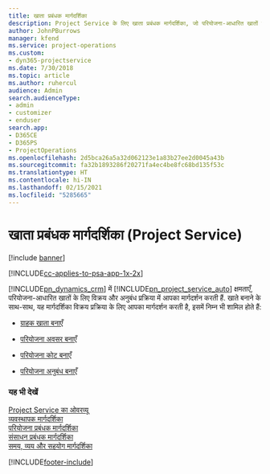 ```yaml
---
title: खाता प्रबंधक मार्गदर्शिका
description: Project Service के लिए खाता प्रबंधक मार्गदर्शिका, जो परियोजना-आधारित खातों के लिए विक्रय और अनुबंध प्रक्रिया में आपका मार्गदर्शन करती है.
author: JohnPBurrows
manager: kfend
ms.service: project-operations
ms.custom:
- dyn365-projectservice
ms.date: 7/30/2018
ms.topic: article
ms.author: ruhercul
audience: Admin
search.audienceType:
- admin
- customizer
- enduser
search.app:
- D365CE
- D365PS
- ProjectOperations
ms.openlocfilehash: 2d5bca26a5a32d062123e1a83b27ee2d0045a43b
ms.sourcegitcommit: fa32b1893286f20271fa4ec4be8fc68bd135f53c
ms.translationtype: HT
ms.contentlocale: hi-IN
ms.lasthandoff: 02/15/2021
ms.locfileid: "5285665"
---
```

# <a name="account-manager-guide-project-service"></a>खाता प्रबंधक मार्गदर्शिका (Project Service)

[!include [banner](../includes/psa-now-project-operations.md)]

[!INCLUDE[cc-applies-to-psa-app-1x-2x](../includes/cc-applies-to-psa-app-1x-2x.md)]

[!INCLUDE[pn_dynamics_crm](../includes/pn-dynamics-crm.md)] में [!INCLUDE[pn_project_service_auto](../includes/pn-project-service-auto.md)] क्षमताएँ, परियोजना-आधारित खातों के लिए विक्रय और अनुबंध प्रक्रिया में आपका मार्गदर्शन करती हैं. खाते बनाने के साथ-साथ, यह मार्गदर्शिका विक्रय प्रक्रिया के लिए आपका मार्गदर्शन करती है, इसमें निम्न भी शामिल होते हैं:  
  
-   [ग्राहक खाता बनाएँ](../psa/create-customer-account.md)  
  
-   [परियोजना अवसर बनाएँ](../psa/create-project-opportunity.md)  
  
-   [परियोजना कोट बनाएँ](../psa/create-project-quote.md)  
  
-   [परियोजना अनुबंध बनाएँ](../psa/create-project-contract.md)  
  
  
### <a name="see-also"></a>यह भी देखें  
 [Project Service का ओवरव्यू](../psa/overview.md)   
 [व्यवस्थापक मार्गदर्शिका](../psa/admin-guide.md)   
 [परियोजना प्रबंधक मार्गदर्शिका](../psa/project-manager-guide.md)   
 [संसाधन प्रबंधक मार्गदर्शिका](../psa/resource-manager-guide.md)   
 [समय, व्यय और सहयोग मार्गदर्शिका](../psa/time-expense-collaboration-guide.md)


[!INCLUDE[footer-include](../includes/footer-banner.md)]